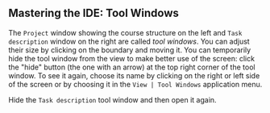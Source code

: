 ## Mastering the IDE: Tool Windows

The <span class="control">`Project`</span> window showing the course structure
on the left and <span class="control">`Task description`</span> window on the
right are called *tool windows*. You can adjust their size by clicking on the
boundary and moving it. You can temporarily hide the tool window from the view
to make better use of the screen: click the "hide" button (the one with an
arrow) at the top right corner of the tool window. To see it again, choose
its name by clicking on the right or left side of the screen or by choosing it
in the <span class="control">`View | Tool Windows`</span> application menu.

Hide the <span class="control">`Task description`</span> tool window and
then open it again.
